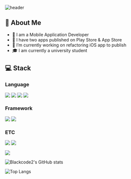 ![header](https://capsule-render.vercel.app/api?type=waving&color=auto&height=300&section=header&text=Blackcod2%20GitHub&fontSize=90)

## :round_pushpin: About Me

- :iphone: I am a Mobile Application Developer
- :tada: I have two apps published on Play Store & App Store
-  🔭 I’m currently working on refactoring iOS app to publish
- :mortar_board: I am currently a university student


## :computer: Stack

### Language

<img src="https://img.shields.io/badge/Dart-0175C2?style=flat-square&logo=Dart&logoColor=white"/> <img src="https://img.shields.io/badge/Swift-F05138?style=flat-square&logo=Swift&logoColor=white"/> <img src="https://img.shields.io/badge/Python-3776AB?style=flat-square&logo=Python&logoColor=white"/> <img src="https://img.shields.io/badge/C++-00599C?style=flat-square&logo=C++&logoColor=white"/>

### Framework
<img src="https://img.shields.io/badge/Flutter-02569B?style=flat-square&logo=Flutter&logoColor=white"/> <img src="https://img.shields.io/badge/UIKit-2396F3 ?style=flat-square&logo=UIKit&logoColor=white"/>

### ETC
<img src="https://img.shields.io/badge/Slack-4A154B?style=flat-square&logo=Slack&logoColor=white"/> <img src="https://img.shields.io/badge/Firebase-DD2C00?style=flat-square&logo=Firebase&logoColor=white"/>

<img src="https://img.shields.io/badge/공식_명칭-공식_색상_코드?style=flat-square&logo=공식_명칭&logoColor=white"/>

![Blackcode2's GitHub stats](https://github-readme-stats.vercel.app/api?username=blackcode2&show_icons=true&theme=radical)

![Top Langs](https://github-readme-stats.vercel.app/api/top-langs/?username=Blackcode2)

<!--
**Blackcode2/Blackcode2** is a ✨ _special_ ✨ repository because its `README.md` (this file) appears on your GitHub profile.

Here are some ideas to get you started:

- 🔭 I’m currently working on ...
- 🌱 I’m currently learning ...
- 👯 I’m looking to collaborate on ...
- 🤔 I’m looking for help with ...
- 💬 Ask me about ...
- 📫 How to reach me: ...
- 😄 Pronouns: ...
- ⚡ Fun fact: ...
-->
